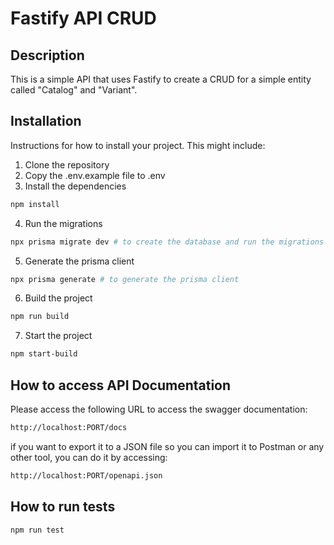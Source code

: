 # Fastify API CRUD

## Description

This is a simple API that uses Fastify to create a CRUD for a simple entity called "Catalog" and "Variant".
## Installation

Instructions for how to install your project. This might include:

1. Clone the repository
2. Copy the .env.example file to .env
3. Install the dependencies
```bash
npm install
```
4. Run the migrations
```bash
npx prisma migrate dev # to create the database and run the migrations
```

5. Generate the prisma client
```bash
npx prisma generate # to generate the prisma client
```
6. Build the project
```bash
npm run build
```
7. Start the project
```bash
npm start-build
```

## How to access API Documentation
Please access the following URL to access the swagger documentation:
```bash
http://localhost:PORT/docs
```

if you want to export it to a JSON file so you can import it to Postman or any other tool, you can do it by accessing:

```bash
http://localhost:PORT/openapi.json
```

## How to run tests

```bash
npm run test
```
